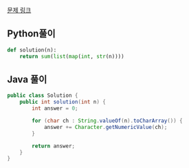 [문제 링크](https://programmers.co.kr/learn/courses/30/lessons/12931)


## Python풀이
```python
def solution(n):
    return sum(list(map(int, str(n))))
```

## Java 풀이
```java
public class Solution {
    public int solution(int n) {
        int answer = 0;

        for (char ch : String.valueOf(n).toCharArray()) {
            answer += Character.getNumericValue(ch);
        }

        return answer;
    }
}
```